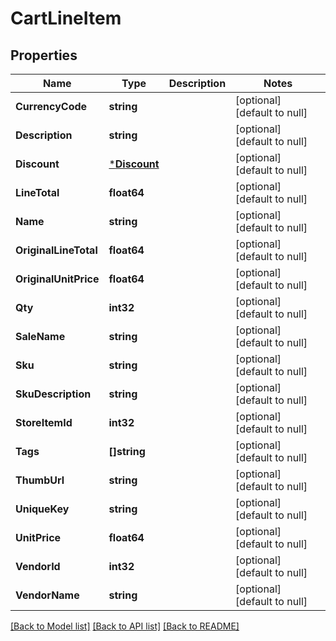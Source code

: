 # CartLineItem

## Properties
Name | Type | Description | Notes
------------ | ------------- | ------------- | -------------
**CurrencyCode** | **string** |  | [optional] [default to null]
**Description** | **string** |  | [optional] [default to null]
**Discount** | [***Discount**](Discount.md) |  | [optional] [default to null]
**LineTotal** | **float64** |  | [optional] [default to null]
**Name** | **string** |  | [optional] [default to null]
**OriginalLineTotal** | **float64** |  | [optional] [default to null]
**OriginalUnitPrice** | **float64** |  | [optional] [default to null]
**Qty** | **int32** |  | [optional] [default to null]
**SaleName** | **string** |  | [optional] [default to null]
**Sku** | **string** |  | [optional] [default to null]
**SkuDescription** | **string** |  | [optional] [default to null]
**StoreItemId** | **int32** |  | [optional] [default to null]
**Tags** | **[]string** |  | [optional] [default to null]
**ThumbUrl** | **string** |  | [optional] [default to null]
**UniqueKey** | **string** |  | [optional] [default to null]
**UnitPrice** | **float64** |  | [optional] [default to null]
**VendorId** | **int32** |  | [optional] [default to null]
**VendorName** | **string** |  | [optional] [default to null]

[[Back to Model list]](../README.md#documentation-for-models) [[Back to API list]](../README.md#documentation-for-api-endpoints) [[Back to README]](../README.md)


